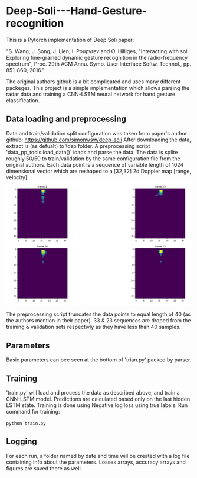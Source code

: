 # Deep-Soli---Hand-Gesture-recognition
This is a Pytorch implementation of Deep Soli paper: 

"S. Wang, J. Song, J. Lien, I. Poupyrev and O. Hilliges, "Interacting with soli: Exploring fine-grained dynamic gesture recognition in the radio-frequency spectrum", Proc. 29th ACM Annu. Symp. User Interface Softw. Technol., pp. 851-860, 2016."

The original authors github is a bit complicated and uses many different packeges. This project is a simple implementation which allows parsing the radar data and training a CNN-LSTM neural network for hand gesture classification. 


## Data loading and preprocessing
Data and train/validation split configuration was taken from paper's author github: https://github.com/simonwsw/deep-soli
After downloading the data, extract is (as defualt) to \dsp folder.
A preprocessing script 'data_pp_tools.load_data()' loads and parse the data. The data is splite roughly 50/50 to train/validation by the same configuration file from the original authors. Each data point is a sequence of variable length of 1024 dimensional vector which are reshaped to a [32,32] 2d Doppler map [range, velocity]. 
![Alt text](2d_sample.png?raw=true "Title")

The preprocessing script truncates the data points to equal length of 40 (as the authors mention in their paper). 33 & 23 sequences are droped from the training & validation sets respectivly as they have less than 40 samples.

## Parameters
Basic parameters can bee seen at the bottom of 'trian.py' packed by parser.

## Training
'train.py' will load and process the data as described above, and train a CNN-LSTM model.
Predictions are calculated based only on the last hidden LSTM state. Training is done using Negative log loss using true labels. Run command for training:

`python train.py`

## Logging
For each run, a folder named by date and time will be created with a log file containing info about the parameters. Losses arrays, accuracy arrays and figures are saved there as well.
